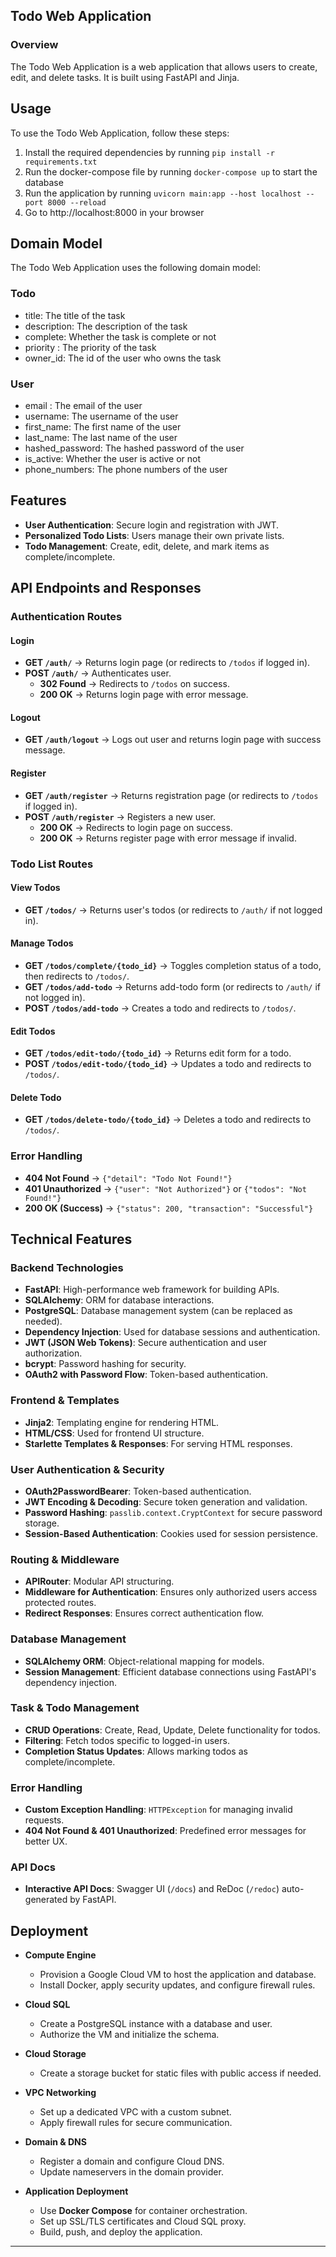 ## Todo Web Application

### Overview
The Todo Web Application is a web application that allows users to create, edit, and delete tasks. It is built using FastAPI and Jinja.


## Usage

To use the Todo Web Application, follow these steps:
1) Install the required dependencies by running `pip install -r requirements.txt`
2) Run the docker-compose file by running `docker-compose up` to start the database
3) Run the application by running `uvicorn main:app --host localhost --port 8000 --reload`
4) Go to http://localhost:8000 in your browser

## Domain Model

 The Todo Web Application uses the following domain model:

### Todo
- title: The title of the task
- description: The description of the task
- complete: Whether the task is complete or not
- priority : The priority of the task
- owner_id: The id of the user who owns the task
### User
- email : The email of the user
- username: The username of the user
- first_name: The first name of the user
- last_name: The last name of the user
- hashed_password: The hashed password of the user
- is_active: Whether the user is active or not
- phone_numbers: The phone numbers of the user

## Features

- **User Authentication**: Secure login and registration with JWT.
- **Personalized Todo Lists**: Users manage their own private lists.
- **Todo Management**: Create, edit, delete, and mark items as complete/incomplete.


## API Endpoints and Responses

### **Authentication Routes**

#### **Login**
- **GET `/auth/`** → Returns login page (or redirects to `/todos` if logged in).
- **POST `/auth/`** → Authenticates user.
    - **302 Found** → Redirects to `/todos` on success.
    - **200 OK** → Returns login page with error message.

#### **Logout**
- **GET `/auth/logout`** → Logs out user and returns login page with success message.

#### **Register**
- **GET `/auth/register`** → Returns registration page (or redirects to `/todos` if logged in).
- **POST `/auth/register`** → Registers a new user.
    - **200 OK** → Redirects to login page on success.
    - **200 OK** → Returns register page with error message if invalid.

### **Todo List Routes**

#### **View Todos**
- **GET `/todos/`** → Returns user's todos (or redirects to `/auth/` if not logged in).

#### **Manage Todos**
- **GET `/todos/complete/{todo_id}`** → Toggles completion status of a todo, then redirects to `/todos/`.
- **GET `/todos/add-todo`** → Returns add-todo form (or redirects to `/auth/` if not logged in).
- **POST `/todos/add-todo`** → Creates a todo and redirects to `/todos/`.

#### **Edit Todos**
- **GET `/todos/edit-todo/{todo_id}`** → Returns edit form for a todo.
- **POST `/todos/edit-todo/{todo_id}`** → Updates a todo and redirects to `/todos/`.

#### **Delete Todo**
- **GET `/todos/delete-todo/{todo_id}`** → Deletes a todo and redirects to `/todos/`.

### **Error Handling**
- **404 Not Found** → `{"detail": "Todo Not Found!"}`
- **401 Unauthorized** → `{"user": "Not Authorized"}` or `{"todos": "Not Found!"}`
- **200 OK (Success)** → `{"status": 200, "transaction": "Successful"}`


## Technical Features

### **Backend Technologies**
- **FastAPI**: High-performance web framework for building APIs.
- **SQLAlchemy**: ORM for database interactions.
- **PostgreSQL**: Database management system (can be replaced as needed).
- **Dependency Injection**: Used for database sessions and authentication.
- **JWT (JSON Web Tokens)**: Secure authentication and user authorization.
- **bcrypt**: Password hashing for security.
- **OAuth2 with Password Flow**: Token-based authentication.

### **Frontend & Templates**
- **Jinja2**: Templating engine for rendering HTML.
- **HTML/CSS**: Used for frontend UI structure.
- **Starlette Templates & Responses**: For serving HTML responses.

### **User Authentication & Security**
- **OAuth2PasswordBearer**: Token-based authentication.
- **JWT Encoding & Decoding**: Secure token generation and validation.
- **Password Hashing**: `passlib.context.CryptContext` for secure password storage.
- **Session-Based Authentication**: Cookies used for session persistence.

### **Routing & Middleware**
- **APIRouter**: Modular API structuring.
- **Middleware for Authentication**: Ensures only authorized users access protected routes.
- **Redirect Responses**: Ensures correct authentication flow.

### **Database Management**
- **SQLAlchemy ORM**: Object-relational mapping for models.
- **Session Management**: Efficient database connections using FastAPI's dependency injection.

### **Task & Todo Management**
- **CRUD Operations**: Create, Read, Update, Delete functionality for todos.
- **Filtering**: Fetch todos specific to logged-in users.
- **Completion Status Updates**: Allows marking todos as complete/incomplete.

### **Error Handling**
- **Custom Exception Handling**: `HTTPException` for managing invalid requests.
- **404 Not Found & 401 Unauthorized**: Predefined error messages for better UX.

### **API Docs**
- **Interactive API Docs**: Swagger UI (`/docs`) and ReDoc (`/redoc`) auto-generated by FastAPI.

## Deployment

- **Compute Engine**
  - Provision a Google Cloud VM to host the application and database.
  - Install Docker, apply security updates, and configure firewall rules.

- **Cloud SQL**
  - Create a PostgreSQL instance with a database and user.
  - Authorize the VM and initialize the schema.

- **Cloud Storage**
  - Create a storage bucket for static files with public access if needed.

- **VPC Networking**
  - Set up a dedicated VPC with a custom subnet.
  - Apply firewall rules for secure communication.

- **Domain & DNS**
  - Register a domain and configure Cloud DNS.
  - Update nameservers in the domain provider.

- **Application Deployment**
  - Use **Docker Compose** for container orchestration.
  - Set up SSL/TLS certificates and Cloud SQL proxy.
  - Build, push, and deploy the application.

--------